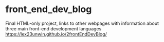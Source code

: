 # front_end_dev_blog
Final HTML-only project, links to other webpages with information about three main front-end development languages
https://lex23unwin.github.io/2frontEndDevBlog/
